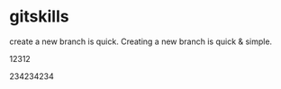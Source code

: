 # gitskills
create a new branch is quick.
Creating a new branch is quick & simple.


12312

234234234
